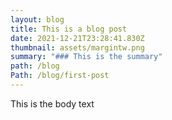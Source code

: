 ```yaml
---
layout: blog
title: This is a blog post
date: 2021-12-21T23:28:41.830Z
thumbnail: assets/margintw.png
summary: "### This is the summary"
path: /blog
Path: /blog/first-post
---
```

This is the body text